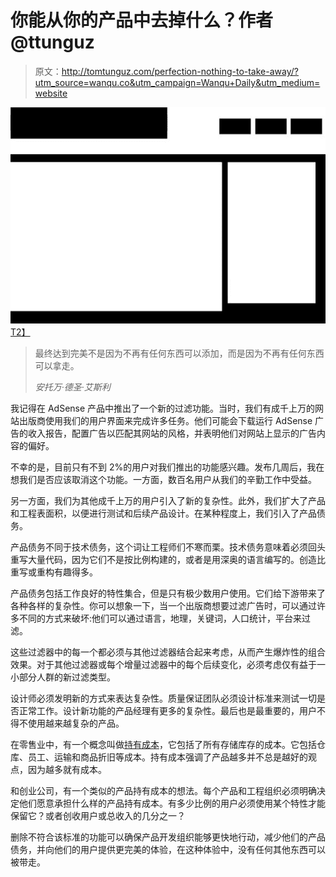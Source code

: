 # 你能从你的产品中去掉什么？作者@ttunguz

> 原文：<http://tomtunguz.com/perfection-nothing-to-take-away/?utm_source=wanqu.co&utm_campaign=Wanqu+Daily&utm_medium=website>

[![image](img/5a5c63bfd5babad15b85d5fd7e175671.png)T2】](https://res.cloudinary.com/dzawgnnlr/image/upload/q_auto/f_auto/w_auto/not-negative-spaced-design.jpg)

> 最终达到完美不是因为不再有任何东西可以添加，而是因为不再有任何东西可以拿走。
> 
> *安托万·德圣·艾斯利*

我记得在 AdSense 产品中推出了一个新的过滤功能。当时，我们有成千上万的网站出版商使用我们的用户界面来完成许多任务。他们可能会下载运行 AdSense 广告的收入报告，配置广告以匹配其网站的风格，并表明他们对网站上显示的广告内容的偏好。

不幸的是，目前只有不到 2%的用户对我们推出的功能感兴趣。发布几周后，我在想我们是否应该取消这个功能。一方面，数百名用户从我们的辛勤工作中受益。

另一方面，我们为其他成千上万的用户引入了新的复杂性。此外，我们扩大了产品和工程表面积，以便进行测试和后续产品设计。在某种程度上，我们引入了产品债务。

产品债务不同于技术债务，这个词让工程师们不寒而栗。技术债务意味着必须回头重写大量代码，因为它们不是按比例构建的，或者是用深奥的语言编写的。创造比重写或重构有趣得多。

产品债务包括工作良好的特性集合，但是只有极少数用户使用。它们给下游带来了各种各样的复杂性。你可以想象一下，当一个出版商想要过滤广告时，可以通过许多不同的方式来破坏:他们可以通过语言，地理，关键词，人口统计，平台来过滤。

这些过滤器中的每一个都必须与其他过滤器结合起来考虑，从而产生爆炸性的组合效果。对于其他过滤器或每个增量过滤器中的每个后续变化，必须考虑仅有益于一小部分人群的新过滤类型。

设计师必须发明新的方式来表达复杂性。质量保证团队必须设计标准来测试一切是否正常工作。设计新功能的产品经理有更多的复杂性。最后也是最重要的，用户不得不使用越来越复杂的产品。

在零售业中，有一个概念叫做[持有成本](https://en.wikipedia.org/wiki/Carrying_cost)，它包括了所有存储库存的成本。它包括仓库、员工、运输和商品折旧等成本。持有成本强调了产品越多并不总是越好的观点，因为越多就有成本。

和创业公司，有一个类似的产品持有成本的想法。每个产品和工程组织必须明确决定他们愿意承担什么样的产品持有成本。有多少比例的用户必须使用某个特性才能保留它？或者创收用户或总收入的几分之一？

删除不符合该标准的功能可以确保产品开发组织能够更快地行动，减少他们的产品债务，并向他们的用户提供更完美的体验，在这种体验中，没有任何其他东西可以被带走。